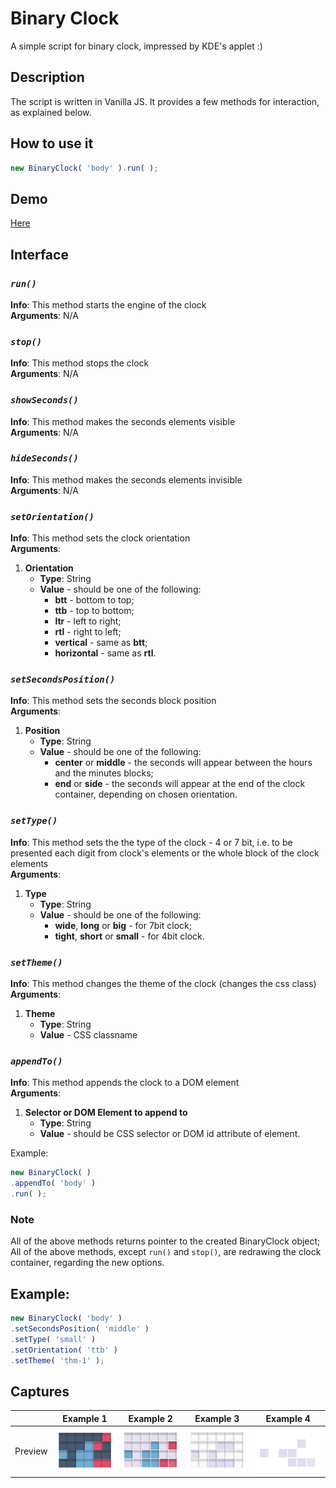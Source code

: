 # Binary Clock

A simple script for binary clock, impressed by KDE's applet :)

## Description

The script is written in Vanilla JS. It provides a few methods for interaction, as explained below.

## How to use it

```JavaScript
new BinaryClock( 'body' ).run( );
```
## Demo

[Here](https://re-n-im.github.io/binclock/)

## Interface

### *`run()`*
**Info**: This method starts the engine of the clock  
**Arguments**: N/A
### *`stop()`*
**Info**: This method stops the clock  
**Arguments**: N/A
### *`showSeconds()`*
**Info**: This method makes the seconds elements visible  
**Arguments**: N/A
### *`hideSeconds()`*
**Info**: This method makes the seconds elements invisible  
**Arguments**: N/A
### *`setOrientation()`*
**Info**: This method sets the clock orientation  
**Arguments**:

1. **Orientation**
	* **Type**: String
	* **Value** - should be one of the following:
		* **btt** - bottom to top;
		* **ttb** - top to bottom;
		* **ltr** - left to right;
		* **rtl** - right to left;
		* **vertical** - same as **btt**;
		* **horizontal** - same as **rtl**.

### *`setSecondsPosition()`*
**Info**: This method sets the seconds block position  
**Arguments**:

1. **Position**
	* **Type**: String
	* **Value** - should be one of the following:
		* **center** or **middle** - the seconds will appear between the hours and the minutes blocks;
		* **end** or **side** - the seconds will appear at the end of the clock container, depending on chosen orientation.

### *`setType()`*
**Info**: This method sets the the type of the clock - 4 or 7 bit, i.e. to be presented each digit from clock's elements or the whole block of the clock elements  
**Arguments**:

1. **Type**
	* **Type**: String
	* **Value** - should be one of the following:
		* **wide**, **long** or **big** - for 7bit clock;
		* **tight**, **short** or **small** - for 4bit clock.

### *`setTheme()`*
**Info**: This method changes the theme of the clock (changes the css class)
**Arguments**:

1. **Theme**
	* **Type**: String
	* **Value** - CSS classname

### *`appendTo()`*
**Info**: This method appends the clock to a DOM element  
**Arguments**:

1. **Selector or DOM Element to append to**
	* **Type**: String
	* **Value** - should be CSS selector or DOM id attribute of element.

Example:
```JavaScript
new BinaryClock( )
.appendTo( 'body' )
.run( );
```

### Note
All of the above methods returns pointer to the created BinaryClock object; All of the above methods, except `run()` and `stop()`, are redrawing the clock container, regarding the new options.  

## Example:
```JavaScript
new BinaryClock( 'body' )
.setSecondsPosition( 'middle' )
.setType( 'small' )
.setOrientation( 'ttb' )
.setTheme( 'thm-1' );
```
## Captures
|  | Example 1 | Example 2 | Example 3 | Example 4 |
| ------------ | ------------- | ------------ | ------------- | ------------ |
| Preview | ![Example](https://raw.githubusercontent.com/Re-n-Im/BinClock/5a80d6bb3f4b6a49380bc870d7b4fc23263ad8e4/img/example.png) | ![Example](https://raw.githubusercontent.com/Re-n-Im/BinClock/5a80d6bb3f4b6a49380bc870d7b4fc23263ad8e4/img/example2.png) | ![Example](https://raw.githubusercontent.com/Re-n-Im/BinClock/5a80d6bb3f4b6a49380bc870d7b4fc23263ad8e4/img/example3.png) | ![Example](https://raw.githubusercontent.com/Re-n-Im/BinClock/5a80d6bb3f4b6a49380bc870d7b4fc23263ad8e4/img/example4.png) |
